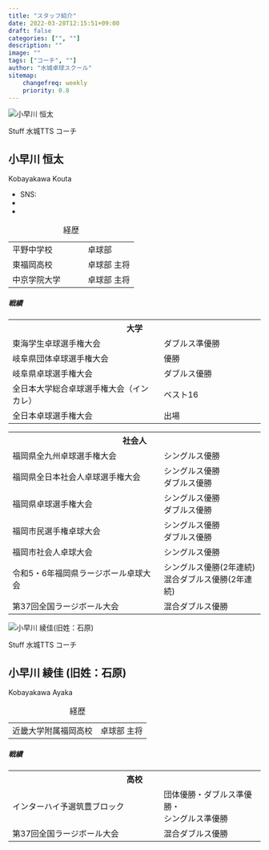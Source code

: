 ```yaml
---
title: "スタッフ紹介"
date: 2022-03-28T12:15:51+09:00
draft: false
categories: ["", ""]
description: ""
image: ""
tags: ["コーチ", ""]
author: "水城卓球スクール"
sitemap:
    changefreq: weekly
    priority: 0.8
---
```


<section>
  <div class="container">
    <div class="row g-4 align-items-center justify-content-between pb-lg-5">
      <div class="col-lg-6 mt-0 position-relative">
        <!-- Hero image -->
        <img class="rounded" src="/images/blog/kk-01.jpg" alt="小早川 恒太">
        <!-- Hero info -->
      </div>
      <div class="col-lg-6">
        <!-- Hero title -->
        <p>
          <span class="badge btn-primary btn-small me-1">Stuff</span> 水城TTS コーチ
        </p>
        <h1 class="display-6">小早川 恒太</h1>
        <p>Kobayakawa Kouta</p>
        <!-- Listen on -->
        <ul class="list-unstyled d-flex gap-1 gap-sm-2 align-items-center mt-4">
          <li class="h5 mb-0">SNS:</li>
          <li class="ms-1">
            <a href="{{< val url_insta >}}" target="_blank">
              <i class="fa-brands fa-instagram-square"></i>
            </a>
          </li>
          <li class="ms-1">
            <a href="{{< val url_twit >}}" target="_blank">
              <i class="fa-brands fa-twitter-square"></i>
            </a>
          </li>
          <!-- li class="ms-1">
            <a href="#">
              <i class="fa-brands fa-line"></i>
            </a>
          </li -->
          <!-- li class="ms-1">
            <a href="#">
              <i class="fa-brands fa-facebook-square"></i>
            </a>
          </li -->
        </ul>
      </div>
    </div>
    <div class="row g-4 align-items-center justify-content-between pb-lg-5">
      <div class="col-lg-12 mt-4 position-relative">
        <table class="table caption-top">
          <caption class="text-primary border-primary h5">経歴</caption>
          <!-- <thead>
            <tr>
              <th scope="col" width="30%">出身</th>
              <th colspan="1" scope="col" width="70%">部活</th>
            </tr>
          </thead> -->
          <tbody class="text-primary border-primary">
            <tr>
              <td width="60%">平野中学校</td>
              <td width="40%">卓球部</td>
            </tr>
            <tr>
              <td>東福岡高校</td>
              <td>卓球部 主将</td>
            </tr>
            <tr>
              <td>中京学院大学</td>
              <td>卓球部 主将</td>
            </tr>
          </tbody>
        </table>
      </div>
    </div>
    <div class="row g-4 align-items-center justify-content-between pb-lg-5">
      <div class="col-lg-12 mt-4 position-relative">
        <h5>戦績</h5>
        <table class="table caption-top">
          <tbody class="text-primary border-primary">
            <tr>
              <th colspan="2">大学</th>
            </tr>
            <tr>
              <td width="60%">東海学生卓球選手権大会</td>
              <td width="40%">ダブルス準優勝</td>
            </tr>
            <tr>
              <td>岐阜県団体卓球選手権大会</td>
              <td>優勝</td>
            </tr>
            <tr>
              <td>岐阜県卓球選手権大会</td>
              <td>ダブルス優勝</td>
            </tr>
            <tr>
              <td>全日本大学総合卓球選手権大会（インカレ）</td>
              <td>ベスト16</td>
            </tr>
            <tr>
              <td>全日本卓球選手権大会</td>
              <td>出場</td>
            </tr>
          </tbody>
        </table>
        <table class="table caption-top">
          <tbody class="text-primary border-primary">
            <tr>
              <th colspan="2">社会人</th>
            </tr>
            <tr>
              <td width="60%">福岡県全九州卓球選手権大会</td>
              <td width="40%">シングルス優勝</td>
            </tr>
            <tr>
              <td>福岡県全日本社会人卓球選手権大会</td>
              <td>
                シングルス優勝<br>
                ダブルス優勝
              </td>
            </tr>
            <tr>
              <td>福岡県卓球選手権大会</td>
              <td>
                シングルス優勝<br>
                ダブルス優勝
              </td>
            </tr>
            <tr>
              <td>福岡市民選手権卓球大会</td>
              <td>
                シングルス優勝<br>
                ダブルス優勝
              </td>
            </tr>
            <tr>
              <td>福岡市社会人卓球大会</td>
              <td>シングルス優勝</td>
            </tr>
            <tr>
              <td>令和5・6年福岡県ラージボール卓球大会</td>
              <td>
                シングルス優勝(2年連続)<br>
                混合ダブルス優勝(2年連続)
              </td>
            </tr>
            <tr>
              <td>第37回全国ラージボール大会</td>
              <td>
                混合ダブルス優勝
              </td>
            </tr>
          </tbody>
        </table>
      </div>
    </div>
  </div>
</section>
<section>
  <div class="container">
    <div class="row g-4 align-items-center justify-content-between pb-lg-5">
      <div class="col-lg-6 mt-0 position-relative">
        <!-- Hero image -->
        <img class="rounded" src="/images/blog/r7_ayaka2.jpg" alt="小早川 綾佳(旧姓：石原)">
        <!-- Hero info -->
      </div>
      <div class="col-lg-6">
        <!-- Hero title -->
        <p>
          <span class="badge btn-primary btn-small me-1">Stuff</span> 水城TTS コーチ
        </p>
        <h2 class="display-6">小早川 綾佳 <span class="h5 mb-0">(旧姓：石原)</span></h2>
        <p>Kobayakawa Ayaka</p>
        <!-- Listen on -->
        <ul class="list-unstyled d-flex gap-1 gap-sm-2 align-items-center mt-4">
          <!-- li class="h5 mb-0">SNS:</li>
          <li class="ms-1">
            <a href="{{< val url_insta >}}" target="_blank">
              <i class="fa-brands fa-instagram-square"></i>
            </a>
          </li>
          <li class="ms-1">
            <a href="{{< val url_twit >}}" target="_blank">
              <i class="fa-brands fa-twitter-square"></i>
            </a>
          </li -->
          <!-- li class="ms-1">
            <a href="#">
              <i class="fa-brands fa-line"></i>
            </a>
          </li -->
          <!-- li class="ms-1">
            <a href="#">
              <i class="fa-brands fa-facebook-square"></i>
            </a>
          </li -->
        </ul>
      </div>
    </div>
    <div class="row g-4 align-items-center justify-content-between pb-lg-5">
      <div class="col-lg-12 mt-4 position-relative">
        <table class="table caption-top">
          <caption class="text-primary border-primary h5">経歴</caption>
          <!-- <thead>
            <tr>
              <th scope="col" width="30%">出身</th>
              <th colspan="1" scope="col" width="70%">部活</th>
            </tr>
          </thead> -->
          <tbody class="text-primary border-primary">
            <tr>
              <td>近畿大学附属福岡高校</td>
              <td>卓球部 主将</td>
            </tr>
          </tbody>
        </table>
      </div>
    </div>
    <div class="row g-4 align-items-center justify-content-between pb-lg-5">
      <div class="col-lg-12 mt-4 position-relative">
        <h5>戦績</h5>
        <table class="table caption-top">
          <tbody class="text-primary border-primary">
            <tr>
              <th colspan="2">高校</th>
            </tr>
            <tr>
              <td width="60%">インターハイ予選筑豊ブロック</td>
              <td width="40%">団体優勝・ダブルス準優勝・<br/>シングルス準優勝</td>
            </tr>
            <tr>
              <td>第37回全国ラージボール大会</td>
              <td>
                混合ダブルス優勝
              </td>
            </tr>
          </tbody>
        </table>
      </div>
    </div>
  </div>
</section>
